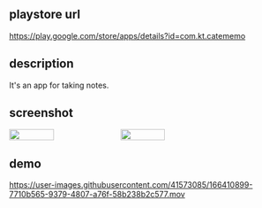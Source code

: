 ## playstore url
https://play.google.com/store/apps/details?id=com.kt.catememo

## description
It's an app for taking notes.

## screenshot
<div style="display: flex;">
  <img src="https://user-images.githubusercontent.com/41573085/166409006-9ed390b0-e9b3-4d6a-8d26-8e0a150a7a6f.png" width="40%">
  <img src="https://user-images.githubusercontent.com/41573085/166409051-21c9ac4f-f715-48ff-9734-bd5ae84763ec.png" width="40%">
</div>

## demo
https://user-images.githubusercontent.com/41573085/166410899-7710b565-9379-4807-a76f-58b238b2c577.mov


